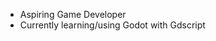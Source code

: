 - Aspiring Game Developer
- Currently learning/using Godot with Gdscript

<!---
Jake-G8/Jake-G8 is a ✨ special ✨ repository because its `README.md` (this file) appears on your GitHub profile.
You can click the Preview link to take a look at your changes.
--->
